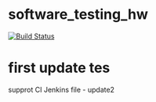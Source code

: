 # software_testing_hw
[![Build Status](https://travis-ci.org/Yun-Chih/software_testing_hw.svg?branch=master)](https://travis-ci.org/Yun-Chih/software_testing_hw)
# first update tes

supprot CI Jenkins file - update2
